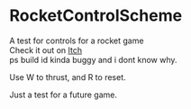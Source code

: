 # RocketControlScheme
A test for controls for a rocket game  
Check it out on [Itch](https://lename.itch.io/rocketcontrolscheme)   
ps build id kinda buggy and i dont know why.

Use W to thrust, and R to reset.

Just a test for a future game.
